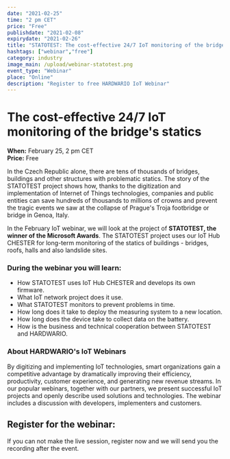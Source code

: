 ```yaml
---
date: "2021-02-25"
time: "2 pm CET"
price: "Free"
publishdate: "2021-02-08"
expirydate: "2021-02-26"
title: "STATOTEST: The cost-effective 24/7 IoT monitoring of the bridge's statics"
hashtags: ["webinar","free"]
category: industry
image_main: /upload/webinar-statotest.png
event_type: "Webinar"
place: "Online"
description: "Register to free HARDWARIO IoT Webinar"
---
```


<div class = "row">
<div class = "col pr-30">
<h1 class="font-weight-black font-36 font-md-46 pb-20 pb-md-30 font-md-lnh48">The cost-effective 24/7 IoT monitoring of the bridge's statics</h1>
<p>
<strong>When:</strong> February 25, 2 pm CET<br/>
<strong>Price:</strong> Free</p>

<p>In the Czech Republic alone, there are tens of thousands of bridges, buildings and other structures with problematic statics. The story of the STATOTEST project shows how, thanks to the digitization and implementation of Internet of Things technologies, companies and public entities can save hundreds of thousands to millions of crowns and prevent the tragic events we saw at the collapse of Prague's Troja footbridge or bridge in Genoa, Italy.</p> 

<p>In the February IoT webinar, we will look at the project of <strong>STATOTEST, the winner of the Microsoft Awards</strong>. The STATOTEST project uses our IoT Hub CHESTER for long-term monitoring of the statics of buildings - bridges, roofs, halls and also landslide sites.</p>

<h3 class="font-weight-black font-22 font-md-28 pb-10 font-md-lnh32">During the webinar you will learn:</h3>

<ul>
    <li class = "mb-0 pb-0">How STATOTEST uses IoT Hub CHESTER and develops its own firmware.</li>
    <li class = "mb-0 pb-0">What IoT network project does it use.</li>
    <li class = "mb-0 pb-0">What STATOTEST monitors to prevent problems in time.</li>
    <li class = "mb-0 pb-0">How long does it take to deploy the measuring system to a new location.</li>
    <li class = "mb-0 pb-0">How long does the device take to collect data on the battery.</li>
    <li class = "mb-0 pb-0">How is the business and technical cooperation between STATOTEST and HARDWARIO.</li> 
</ul>

<h3 class="font-weight-black font-22 font-md-28 pb-10 font-md-lnh32">About HARDWARIO's IoT Webinars</h3>
<p>By digitizing and implementing IoT technologies, smart organizations gain a competitive advantage by dramatically improving their efficiency, productivity, customer experience, and generating new revenue streams. In our popular webinars, together with our partners, we present successful IoT projects and openly describe used solutions and technologies. The webinar includes a discussion with developers, implementers and customers.</p>

</div>
<div class = "col-12 col-md-5">
<div class = "px-10 py-20 mb-20 shadow">
<h2 class = "font-weight-black font-24 font-md-24 mb-20">Register for the webinar:</h2>
<script charset="utf-8" type="text/javascript" src="//js.hsforms.net/forms/shell.js"></script>
<script>
jQuery(window).scroll(function() {
if (!jQuery('.hbspt-form').length) {
hbspt.forms.create({
    portalId: "5453210",
    formId: "bb4eff53-8e46-4642-986f-2a7637a044f2"
});
}
});
</script>

<p class = "font-14 font-lnh16">If you can not make the live session, register now and we will send you the recording after the event.</p>
</div>
</div>
</div>
